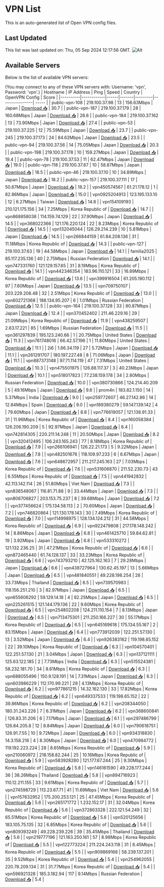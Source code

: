 # VPN List

This is an auto-generated list of Open VPN config files.

## Last Updated

This list was last updated on: Thu, 05 Sep 2024 12:17:56 GMT.
![Alt](https://repobeats.axiom.co/api/embed/186b98318ef1479477931607c1ad7d823f12451f.svg "Repobeats analytics image")

## Available Servers

Below is the list of available VPN servers:

(You may connect to any of these VPN servers with: Username: 'vpn', Password: 'vpn'.)
| Hostname | IP Address | Ping | Speed | Country | OpenVPN Config | Score |
|----------|------------|------|-------|---------|----------------| ----- |
| public-vpn-108 | 219.100.37.98 | 13 | 156.63Mbps | Japan | [Download 📥](./configs/server_0_JP.ovpn) | 30.7 |
| public-vpn-187 | 219.100.37.179 | 28 | 160.68Mbps | Japan | [Download 📥](./configs/server_1_JP.ovpn) | 28.6 |
| public-vpn-184 | 219.100.37.162 | 13 | 73.90Mbps | Japan | [Download 📥](./configs/server_2_JP.ovpn) | 27.4 |
| public-vpn-53 | 219.100.37.225 | 12 | 75.59Mbps | Japan | [Download 📥](./configs/server_3_JP.ovpn) | 23.7 |
| public-vpn-245 | 219.100.37.173 | 24 | 84.62Mbps | Japan | [Download 📥](./configs/server_4_JP.ovpn) | 23.5 |
| public-vpn-94 | 219.100.37.56 | 14 | 75.05Mbps | Japan | [Download 📥](./configs/server_5_JP.ovpn) | 20.3 |
| public-vpn-198 | 219.100.37.178 | 10 | 159.27Mbps | Japan | [Download 📥](./configs/server_6_JP.ovpn) | 19.4 |
| public-vpn-78 | 219.100.37.53 | 11 | 62.47Mbps | Japan | [Download 📥](./configs/server_7_JP.ovpn) | 19.0 |
| public-vpn-118 | 219.100.37.87 | 10 | 58.87Mbps | Japan | [Download 📥](./configs/server_8_JP.ovpn) | 18.5 |
| public-vpn-46 | 219.100.37.10 | 10 | 34.89Mbps | Japan | [Download 📥](./configs/server_9_JP.ovpn) | 18.2 |
| public-vpn-157 | 219.100.37.111 | 17 | 50.87Mbps | Japan | [Download 📥](./configs/server_10_JP.ovpn) | 18.2 |
| vpn450574567 | 61.21.178.12 | 1 | 82.86Mbps | Japan | [Download 📥](./configs/server_11_JP.ovpn) | 15.0 |
| vpn0925204913 | 123.195.133.10 | 12 | 6.27Mbps | Taiwan | [Download 📥](./configs/server_12_TW.ovpn) | 14.8 |
| vpn154109193 | 210.121.175.156 | 34 | 7.25Mbps | Korea Republic of | [Download 📥](./configs/server_13_KR.ovpn) | 14.7 |
| vpn868858038 | 114.159.74.129 | 22 | 37.90Mbps | Japan | [Download 📥](./configs/server_14_JP.ovpn) | 14.5 |
| vpn368022366 | 121.176.220.124 | 22 | 8.23Mbps | Korea Republic of | [Download 📥](./configs/server_15_KR.ovpn) | 14.5 |
| vpn132045044 | 126.29.214.239 | 10 | 5.81Mbps | Japan | [Download 📥](./configs/server_16_JP.ovpn) | 14.5 |
| vpn266844159 | 61.84.208.136 | 31 | 11.18Mbps | Korea Republic of | [Download 📥](./configs/server_17_KR.ovpn) | 14.3 |
| public-vpn-127 | 219.100.37.63 | 19 | 44.58Mbps | Japan | [Download 📥](./configs/server_18_JP.ovpn) | 14.1 |
| familia2025 | 85.117.235.136 | 40 | 2.75Mbps | Russian Federation | [Download 📥](./configs/server_19_RU.ovpn) | 14.1 |
| vpn747331760 | 121.129.157.65 | 31 | 8.19Mbps | Korea Republic of | [Download 📥](./configs/server_20_KR.ovpn) | 14.1 |
| vpn442346354 | 183.96.110.121 | 33 | 16.89Mbps | Korea Republic of | [Download 📥](./configs/server_21_KR.ovpn) | 13.6 |
| vpn399916504 | 61.205.190.112 | 97 | 7.60Mbps | Japan | [Download 📥](./configs/server_22_JP.ovpn) | 13.5 |
| vpn709750107 | 203.229.208.48 | 32 | 2.51Mbps | Korea Republic of | [Download 📥](./configs/server_23_KR.ovpn) | 13.0 |
| vpn602721368 | 188.134.95.207 | 6 | 1.01Mbps | Russian Federation | [Download 📥](./configs/server_24_RU.ovpn) | 12.5 |
| public-vpn-164 | 219.100.37.128 | 33 | 80.87Mbps | Japan | [Download 📥](./configs/server_25_JP.ovpn) | 12.4 |
| vpn370452402 | 211.46.229.16 | 29 | 21.09Mbps | Korea Republic of | [Download 📥](./configs/server_26_KR.ovpn) | 11.9 |
| vpn438259507 | 2.63.17.221 | 85 | 1.69Mbps | Russian Federation | [Download 📥](./configs/server_27_RU.ovpn) | 11.5 |
| vpn361297839 | 195.123.240.66 | 1 | 20.75Mbps | United States | [Download 📥](./configs/server_28_US.ovpn) | 11.3 |
| vpn761748016 | 66.42.57.196 | 1 | 11.80Mbps | United States | [Download 📥](./configs/server_29_US.ovpn) | 11.1 |
| 2i6 | 1.66.34.119 | 27 | 5.72Mbps | Japan | [Download 📥](./configs/server_30_JP.ovpn) | 11.1 |
| vpn261291707 | 180.197.227.48 | 8 | 71.06Mbps | Japan | [Download 📥](./configs/server_31_JP.ovpn) | 11.1 |
| vpn887373148 | 97.71.114.119 | 47 | 7.31Mbps | United States | [Download 📥](./configs/server_32_US.ovpn) | 10.3 |
| vpn475501975 | 126.88.117.37 | 3 | 40.23Mbps | Japan | [Download 📥](./configs/server_33_JP.ovpn) | 10.1 |
| vpn518017823 | 77.238.159.178 | 34 | 2.80Mbps | Russian Federation | [Download 📥](./configs/server_34_RU.ovpn) | 10.0 |
| vpn380730866 | 124.214.40.209 | 5 | 49.16Mbps | Japan | [Download 📥](./configs/server_35_JP.ovpn) | 9.6 |
| prom4n | 183.82.1.150 | 14 | 5.37Mbps | India | [Download 📥](./configs/server_36_IN.ovpn) | 9.0 |
| vpn259772607 | 46.27.142.86 | 14 | 12.84Mbps | Spain | [Download 📥](./configs/server_37_ES.ovpn) | 9.0 |
| vpn189380279 | 59.147.139.142 | 4 | 79.60Mbps | Japan | [Download 📥](./configs/server_38_JP.ovpn) | 8.8 |
| vpn776619057 | 121.138.91.33 | 31 | 11.96Mbps | Korea Republic of | [Download 📥](./configs/server_39_KR.ovpn) | 8.4 |
| vpn160058384 | 126.206.190.209 | 5 | 92.97Mbps | Japan | [Download 📥](./configs/server_40_JP.ovpn) | 8.4 |
| vpn742814305 | 220.211.14.248 | 11 | 20.50Mbps | Japan | [Download 📥](./configs/server_41_JP.ovpn) | 8.2 |
| vpn320412495 | 106.243.165.243 | 77 | 8.18Mbps | Korea Republic of | [Download 📥](./configs/server_42_KR.ovpn) | 7.9 |
| vpn266106941 | 126.22.21.173 | 5 | 9.22Mbps | Japan | [Download 📥](./configs/server_43_JP.ovpn) | 7.8 |
| vpn482501676 | 118.109.97.233 | 6 | 6.67Mbps | Japan | [Download 📥](./configs/server_44_JP.ovpn) | 7.6 |
| vpn648672957 | 211.217.245.163 | 27 | 7.03Mbps | Korea Republic of | [Download 📥](./configs/server_45_KR.ovpn) | 7.6 |
| vpn531606870 | 211.52.230.73 | 43 | 6.55Mbps | Korea Republic of | [Download 📥](./configs/server_46_KR.ovpn) | 7.5 |
| vpn441942832 | 42.113.142.114 | 26 | 51.80Mbps | Viet Nam | [Download 📥](./configs/server_47_VN.ovpn) | 7.3 |
| vpn836548067 | 116.81.71.88 | 9 | 33.44Mbps | Japan | [Download 📥](./configs/server_48_JP.ovpn) | 7.3 |
| vpn806706827 | 203.153.75.237 | 8 | 39.68Mbps | Japan | [Download 📥](./configs/server_49_JP.ovpn) | 7.2 |
| vpn377456624 | 175.134.58.113 | 2 | 70.60Mbps | Japan | [Download 📥](./configs/server_50_JP.ovpn) | 7.2 |
| vpn746820864 | 121.130.178.143 | 30 | 7.49Mbps | Korea Republic of | [Download 📥](./configs/server_51_KR.ovpn) | 7.0 |
| vpn114998975 | 128.134.124.212 | 31 | 44.58Mbps | Korea Republic of | [Download 📥](./configs/server_52_KR.ovpn) | 6.9 |
| vpn922479808 | 217.178.148.242 | 14 | 8.86Mbps | Japan | [Download 📥](./configs/server_53_JP.ovpn) | 6.8 |
| vpn461425710 | 59.84.62.81 | 19 | 3.92Mbps | Japan | [Download 📥](./configs/server_54_JP.ovpn) | 6.8 |
| vpn533310272 | 121.132.236.25 | 31 | 47.21Mbps | Korea Republic of | [Download 📥](./configs/server_55_KR.ovpn) | 6.6 |
| vpn872465440 | 61.74.128.137 | 33 | 33.23Mbps | Korea Republic of | [Download 📥](./configs/server_56_KR.ovpn) | 6.6 |
| vpn743793210 | 42.125.162.163 | 7 | 29.28Mbps | Japan | [Download 📥](./configs/server_57_JP.ovpn) | 6.6 |
| vpn438727964 | 130.62.45.197 | 13 | 5.66Mbps | Japan | [Download 📥](./configs/server_58_JP.ovpn) | 6.5 |
| vpn481840551 | 49.228.198.254 | 28 | 33.73Mbps | Thailand | [Download 📥](./configs/server_59_TH.ovpn) | 6.5 |
| vpn739570983 | 118.156.251.210 | 3 | 82.97Mbps | Japan | [Download 📥](./configs/server_60_JP.ovpn) | 6.5 |
| vpn655606292 | 59.129.14.18 | 4 | 82.25Mbps | Japan | [Download 📥](./configs/server_61_JP.ovpn) | 6.5 |
| vpn225261515 | 121.144.179.136 | 22 | 9.60Mbps | Korea Republic of | [Download 📥](./configs/server_62_KR.ovpn) | 6.5 |
| vpn254802208 | 124.211.110.154 | 7 | 8.13Mbps | Japan | [Download 📥](./configs/server_63_JP.ovpn) | 6.5 |
| vpn713475301 | 211.250.166.227 | 30 | 55.17Mbps | Korea Republic of | [Download 📥](./configs/server_64_KR.ovpn) | 6.5 |
| vpn645169618 | 175.134.55.167 | 2 | 83.15Mbps | Japan | [Download 📥](./configs/server_65_JP.ovpn) | 6.4 |
| vpn773912039 | 122.251.57.130 | 13 | 3.52Mbps | Japan | [Download 📥](./configs/server_66_JP.ovpn) | 6.4 |
| vpn926383162 | 119.198.65.152 | 22 | 39.10Mbps | Korea Republic of | [Download 📥](./configs/server_67_KR.ovpn) | 6.3 |
| vpn104570401 | 122.251.57.130 | 21 | 3.04Mbps | Japan | [Download 📥](./configs/server_68_JP.ovpn) | 6.3 |
| vpn137121111 | 125.63.122.185 | 2 | 7.73Mbps | India | [Download 📥](./configs/server_69_IN.ovpn) | 6.3 |
| vpn515524381 | 58.232.181.70 | 34 | 8.61Mbps | Korea Republic of | [Download 📥](./configs/server_70_KR.ovpn) | 6.3 |
| vpn688055496 | 150.9.128.191 | 14 | 7.31Mbps | Japan | [Download 📥](./configs/server_71_JP.ovpn) | 6.3 |
| vpn603986229 | 112.170.99.221 | 28 | 4.13Mbps | Korea Republic of | [Download 📥](./configs/server_72_KR.ovpn) | 6.2 |
| vpn977861215 | 14.32.162.130 | 33 | 17.82Mbps | Korea Republic of | [Download 📥](./configs/server_73_KR.ovpn) | 6.2 |
| vpn649337533 | 119.198.65.152 | 22 | 39.86Mbps | Korea Republic of | [Download 📥](./configs/server_74_KR.ovpn) | 6.2 |
| vpn208344050 | 180.31.243.226 | 7 | 6.31Mbps | Japan | [Download 📥](./configs/server_75_JP.ovpn) | 6.2 |
| vpn368600841 | 126.83.31.206 | 6 | 7.17Mbps | Japan | [Download 📥](./configs/server_76_JP.ovpn) | 6.1 |
| vpn297486799 | 126.84.205.8 | 12 | 8.84Mbps | Japan | [Download 📥](./configs/server_77_JP.ovpn) | 6.0 |
| vpn790618751 | 126.91.7.55 | 10 | 9.72Mbps | Japan | [Download 📥](./configs/server_78_JP.ovpn) | 6.0 |
| vpn934318830 | 14.3.158.216 | 4 | 8.30Mbps | Japan | [Download 📥](./configs/server_79_JP.ovpn) | 6.0 |
| vpn470984772 | 119.192.223.224 | 28 | 8.65Mbps | Korea Republic of | [Download 📥](./configs/server_80_KR.ovpn) | 5.9 |
| vpn210060972 | 218.158.82.244 | 25 | 10.16Mbps | Korea Republic of | [Download 📥](./configs/server_81_KR.ovpn) | 5.9 |
| vpn583928280 | 121.177.67.244 | 25 | 9.30Mbps | Korea Republic of | [Download 📥](./configs/server_82_KR.ovpn) | 5.8 |
| vpn146161590 | 49.228.177.244 | 36 | 38.26Mbps | Thailand | [Download 📥](./configs/server_83_TH.ovpn) | 5.8 |
| vpn894716923 | 110.12.211.155 | 33 | 9.61Mbps | Korea Republic of | [Download 📥](./configs/server_84_KR.ovpn) | 5.7 |
| vpn274598729 | 113.23.67.71 | 41 | 11.69Mbps | Viet Nam | [Download 📥](./configs/server_85_VN.ovpn) | 5.6 |
| vpn157632952 | 175.200.253.121 | 25 | 47.45Mbps | Korea Republic of | [Download 📥](./configs/server_86_KR.ovpn) | 5.6 |
| vpn265171772 | 1.232.152.17 | 31 | 32.04Mbps | Korea Republic of | [Download 📥](./configs/server_87_KR.ovpn) | 5.6 |
| vpn372863328 | 222.121.54.249 | 32 | 65.51Mbps | Korea Republic of | [Download 📥](./configs/server_88_KR.ovpn) | 5.6 |
| vpn520125656 | 183.105.75.135 | 32 | 6.85Mbps | Korea Republic of | [Download 📥](./configs/server_89_KR.ovpn) | 5.6 |
| vpn809393249 | 49.228.239.226 | 39 | 35.45Mbps | Thailand | [Download 📥](./configs/server_90_TH.ovpn) | 5.6 |
| vpn219777196 | 121.163.250.161 | 57 | 8.98Mbps | Korea Republic of | [Download 📥](./configs/server_91_KR.ovpn) | 5.5 |
| vpn122773224 | 211.224.243.118 | 31 | 8.45Mbps | Korea Republic of | [Download 📥](./configs/server_92_KR.ovpn) | 5.5 |
| vpn909869168 | 58.239.137.201 | 35 | 9.52Mbps | Korea Republic of | [Download 📥](./configs/server_93_KR.ovpn) | 5.4 |
| vpn254962055 | 220.78.209.134 | 31 | 31.77Mbps | Korea Republic of | [Download 📥](./configs/server_94_KR.ovpn) | 5.4 |
| vpn596921328 | 185.3.182.94 | 117 | 9.14Mbps | Russian Federation | [Download 📥](./configs/server_95_RU.ovpn) | 5.4 |

